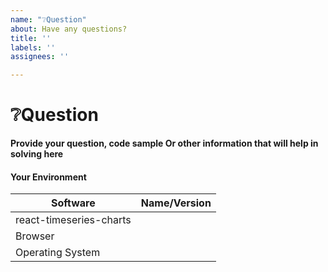 ```yaml
---
name: "❔Question"
about: Have any questions?
title: ''
labels: ''
assignees: ''

---
```


# ❔Question

**Provide your question, code sample Or other information that will help in solving here**

#### Your Environment
| Software         | Name/Version|
| ---------------- | ---------- |
| react-timeseries-charts  | 
| Browser | 
| Operating System |
